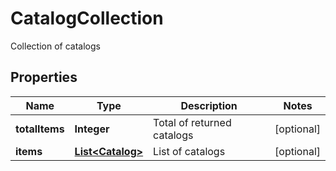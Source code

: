 

# CatalogCollection

Collection of catalogs

## Properties

| Name | Type | Description | Notes |
|------------ | ------------- | ------------- | -------------|
|**totalItems** | **Integer** | Total of returned catalogs |  [optional] |
|**items** | [**List&lt;Catalog&gt;**](Catalog.md) | List of catalogs |  [optional] |



